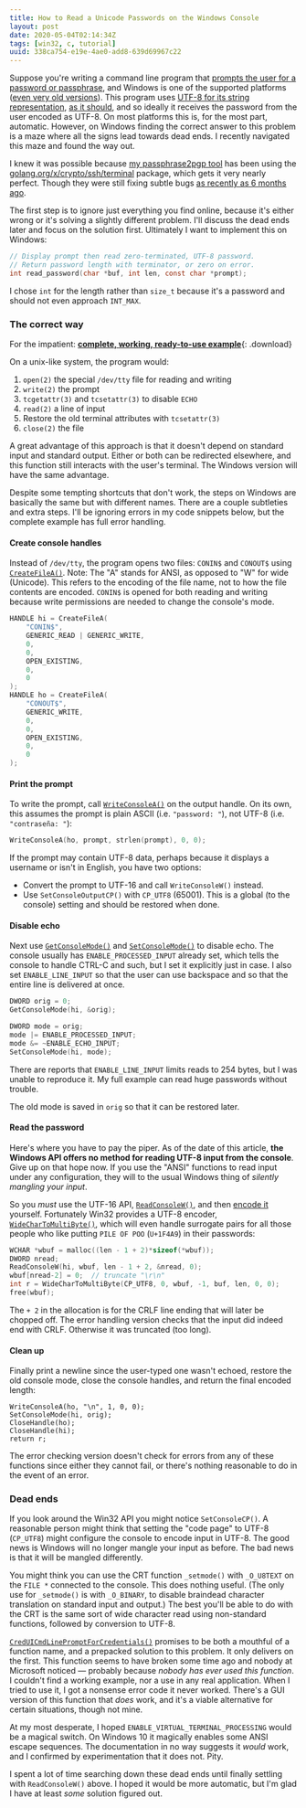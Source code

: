 ```yaml
---
title: How to Read a Unicode Passwords on the Windows Console
layout: post
date: 2020-05-04T02:14:34Z
tags: [win32, c, tutorial]
uuid: 338ca754-e19e-4ae0-add8-639d69967c22
---
```


Suppose you're writing a command line program that [prompts the user for
a password or passphrase][enchive], and Windows is one of the supported
platforms ([even very old versions][blast]). This program uses [UTF-8
for its string representation][index], [as it should][utf8], and so
ideally it receives the password from the user encoded as UTF-8. On most
platforms this is, for the most part, automatic. However, on Windows
finding the correct answer to this problem is a maze where all the signs
lead towards dead ends. I recently navigated this maze and found the way
out.

I knew it was possible because [my passphrase2pgp tool][pgp] has been
using the [golang.org/x/crypto/ssh/terminal][ssh] package, which gets it
very nearly perfect. Though they were still fixing subtle bugs [as
recently as 6 months ago][bug].

The first step is to ignore just everything you find online, because
it's either wrong or it's solving a slightly different problem. I'll
discuss the dead ends later and focus on the solution first. Ultimately
I want to implement this on Windows:

```c
// Display prompt then read zero-terminated, UTF-8 password.
// Return password length with terminator, or zero on error.
int read_password(char *buf, int len, const char *prompt);
```

I chose `int` for the length rather than `size_t` because it's a
password and should not even approach `INT_MAX`.

### The correct way

For the impatient:
[**complete, working, ready-to-use example**][gist]{: .download}

On a unix-like system, the program would:

1. `open(2)` the special `/dev/tty` file for reading and writing
2. `write(2)` the prompt
3. `tcgetattr(3)` and `tcsetattr(3)` to disable `ECHO`
4. `read(2)` a line of input
5. Restore the old terminal attributes with `tcsetattr(3)`
6. `close(2)` the file

A great advantage of this approach is that it doesn't depend on standard
input and standard output. Either or both can be redirected elsewhere,
and this function still interacts with the user's terminal. The Windows
version will have the same advantage.

Despite some tempting shortcuts that don't work, the steps on Windows
are basically the same but with different names. There are a couple
subtleties and extra steps. I'll be ignoring errors in my code snippets
below, but the complete example has full error handling.

#### Create console handles

Instead of `/dev/tty`, the program opens two files: `CONIN$` and
`CONOUT$` using [`CreateFileA()`][cfa]. Note: The "A" stands for ANSI,
as opposed to "W" for wide (Unicode). This refers to the encoding of the
file name, not to how the file contents are encoded. `CONIN$` is opened
for both reading and writing because write permissions are needed to
change the console's mode.

```c
HANDLE hi = CreateFileA(
    "CONIN$",
    GENERIC_READ | GENERIC_WRITE,
    0,
    0,
    OPEN_EXISTING,
    0,
    0
);
HANDLE ho = CreateFileA(
    "CONOUT$",
    GENERIC_WRITE,
    0,
    0,
    OPEN_EXISTING,
    0,
    0
);
```

#### Print the prompt

To write the prompt, call [`WriteConsoleA()`][wca] on the output handle.
On its own, this assumes the prompt is plain ASCII (i.e. `"password:
"`), not UTF-8 (i.e. `"contraseña: "`):

```c
WriteConsoleA(ho, prompt, strlen(prompt), 0, 0);
```

If the prompt may contain UTF-8 data, perhaps because it displays a
username or isn't in English, you have two options:

* Convert the prompt to UTF-16 and call `WriteConsoleW()` instead.
* Use `SetConsoleOutputCP()` with `CP_UTF8` (65001). This is a global
  (to the console) setting and should be restored when done.

#### Disable echo

Next use [`GetConsoleMode()`][gcm] and [`SetConsoleMode()`][scm] to
disable echo. The console usually has `ENABLE_PROCESSED_INPUT` already
set, which tells the console to handle CTRL-C and such, but I set it
explicitly just in case. I also set `ENABLE_LINE_INPUT` so that the user
can use backspace and so that the entire line is delivered at once.

```c
DWORD orig = 0;
GetConsoleMode(hi, &orig);

DWORD mode = orig;
mode |= ENABLE_PROCESSED_INPUT;
mode &= ~ENABLE_ECHO_INPUT;
SetConsoleMode(hi, mode);
```

There are reports that `ENABLE_LINE_INPUT` limits reads to 254 bytes,
but I was unable to reproduce it. My full example can read huge
passwords without trouble.

The old mode is saved in `orig` so that it can be restored later.

#### Read the password

Here's where you have to pay the piper. As of the date of this article,
**the Windows API offers no method for reading UTF-8 input from the
console**. Give up on that hope now. If you use the "ANSI" functions to
read input under any configuration, they will to the usual Windows thing
of *silently mangling your input*.

So you *must* use the UTF-16 API, [`ReadConsoleW()`][rcw], and then
[encode it][bra] yourself. Fortunately Win32 provides a UTF-8 encoder,
[`WideCharToMultiByte()`][wcmb], which will even handle surrogate pairs
for all those people who like putting `PILE OF POO` (`U+1F4A9`) in their
passwords:

```c
WCHAR *wbuf = malloc((len - 1 + 2)*sizeof(*wbuf));
DWORD nread;
ReadConsoleW(hi, wbuf, len - 1 + 2, &nread, 0);
wbuf[nread-2] = 0;  // truncate "\r\n"
int r = WideCharToMultiByte(CP_UTF8, 0, wbuf, -1, buf, len, 0, 0);
free(wbuf);
```

The `+ 2` in the allocation is for the CRLF line ending that will later
be chopped off. The error handling version checks that the input did
indeed end with CRLF. Otherwise it was truncated (too long).

#### Clean up

Finally print a newline since the user-typed one wasn't echoed, restore
the old console mode, close the console handles, and return the final
encoded length:

```
WriteConsoleA(ho, "\n", 1, 0, 0);
SetConsoleMode(hi, orig);
CloseHandle(ho);
CloseHandle(hi);
return r;
```

The error checking version doesn't check for errors from any of these
functions since either they cannot fail, or there's nothing reasonable
to do in the event of an error.

### Dead ends

If you look around the Win32 API you might notice `SetConsoleCP()`. A
reasonable person might think that setting the "code page" to UTF-8
(`CP_UTF8`) might configure the console to encode input in UTF-8. The
good news is Windows will no longer mangle your input as before. The bad
news is that it will be mangled differently.

You might think you can use the CRT function `_setmode()` with
`_O_U8TEXT` on the `FILE *` connected to the console. This does nothing
useful. (The only use for `_setmode()` is with `_O_BINARY`, to disable
braindead character translation on standard input and output.) The best
you'll be able to do with the CRT is the same sort of wide character
read using non-standard functions, followed by conversion to UTF-8.

[`CredUICmdLinePromptForCredentials()`][credui] promises to be both a
mouthful of a function name, and a prepacked solution to this problem.
It only delivers on the first. This function seems to have broken some
time ago and nobody at Microsoft noticed — probably because *nobody has
ever used this function*. I couldn't find a working example, nor a use
in any real application. When I tried to use it, I got a nonsense error
code it never worked. There's a GUI version of this function that *does*
work, and it's a viable alternative for certain situations, though not
mine.

At my most desperate, I hoped `ENABLE_VIRTUAL_TERMINAL_PROCESSING` would
be a magical switch. On Windows 10 it magically enables some ANSI escape
sequences. The documentation in no way suggests it *would* work, and I
confirmed by experimentation that it does not. Pity.

I spent a lot of time searching down these dead ends until finally
settling with `ReadConsoleW()` above. I hoped it would be more
automatic, but I'm glad I have at least *some* solution figured out.


[blast]: /blog/2018/04/13/
[bra]: /blog/2017/10/06/
[bug]: https://github.com/golang/crypto/commit/6d4e4cb37c7d6416dfea8472e751c7b6615267a6
[cfa]: https://docs.microsoft.com/en-us/windows/win32/api/fileapi/nf-fileapi-createfilea
[credui]: https://docs.microsoft.com/en-us/windows/win32/api/wincred/nf-wincred-creduicmdlinepromptforcredentialsa
[enchive]: /blog/2017/03/12/
[gcm]: https://docs.microsoft.com/en-us/windows/console/getconsolemode
[gist]: https://gist.github.com/skeeto/a43250fefafeaa1d6d3bcd202dc4cbe3
[index]: /blog/2019/05/29/
[pgp]: /blog/2019/07/10/
[rcw]: https://docs.microsoft.com/en-us/windows/console/readconsole
[scm]: https://docs.microsoft.com/en-us/windows/console/setconsolemode
[ssh]: https://pkg.go.dev/golang.org/x/crypto/ssh/terminal
[utf8]: http://utf8everywhere.org/
[wca]: https://docs.microsoft.com/en-us/windows/console/writeconsole
[wcmb]: https://docs.microsoft.com/en-us/windows/win32/api/stringapiset/nf-stringapiset-widechartomultibyte
